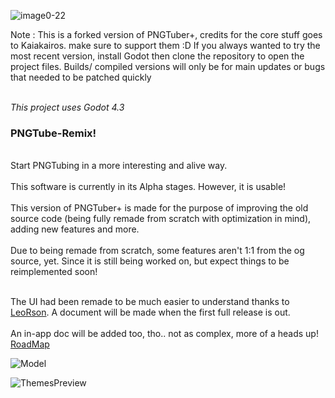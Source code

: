 ![image0-22](https://github.com/MudkipWorld/PNGTuber-Remix/assets/94318023/47bd9ee0-13e3-4ad8-af88-90dd5fa34628)

Note : This is a forked version of PNGTuber+, credits for the core stuff goes to Kaiakairos. make sure to support them :D
If you always wanted to try the most recent version, install Godot then clone the repository to open the project files. Builds/ compiled versions will only be for main updates or bugs that needed to be patched quickly 

_<br> This project uses Godot 4.3 </br>_


<h3>PNGTube-Remix!</h3>
<br>Start PNGTubing in a more interesting and alive way.</br>
<br>This software is currently in its Alpha stages. However, it is usable!</br>
<br>This version of PNGTuber+ is made for the purpose of improving the old source code (being fully remade from scratch with optimization in mind), adding new features and more.</br>
<br>Due to being remade from scratch, some features aren't 1:1 from the og source, yet. Since it is still being worked on, but expect things to be reimplemented soon!</br>

<br>The UI had been remade to be much easier to understand thanks to [LeoRson](https://github.com/LeoRson). A document will be made when the first full release is out.</br>
<br>An in-app doc will be added too, tho.. not as complex, more of a heads up!</br>
[RoadMap](https://trello.com/b/w9Iz2vah/pngtuber-remix)

![Model](https://github.com/user-attachments/assets/a5e98f4d-52c8-48a9-83c0-1c2337c307fd)

![ThemesPreview](https://github.com/user-attachments/assets/c2abcb85-06dd-4128-92bd-4b598182ec15)
